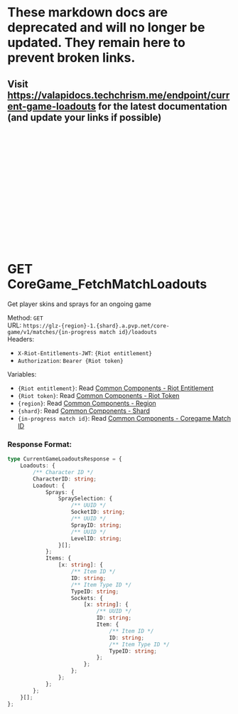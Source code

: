 <!--

This file is automatically generated!
Do not edit it directly!
See https://github.com/techchrism/valorant-api-docs/blob/trunk/contributing.md for more information.

-->

# These markdown docs are deprecated and will no longer be updated. They remain here to prevent broken links.
## Visit <https://valapidocs.techchrism.me/endpoint/current-game-loadouts> for the latest documentation (and update your links if possible)
<br><br><br><br><br><br><br><br><br><br><br><br><br><br><br>
# GET CoreGame_FetchMatchLoadouts

Get player skins and sprays for an ongoing game  


Method: `GET`  
URL: `https://glz-{region}-1.{shard}.a.pvp.net/core-game/v1/matches/{in-progress match id}/loadouts`  
Headers:
 - `X-Riot-Entitlements-JWT`: `{Riot entitlement}`
 - `Authorization`: `Bearer {Riot token}`

Variables:
 - `{Riot entitlement}`: Read [Common Components - Riot Entitlement](../common-components.md#riot-entitlement)
 - `{Riot token}`: Read [Common Components - Riot Token](../common-components.md#riot-token)
 - `{region}`: Read [Common Components - Region](../common-components.md#region)
 - `{shard}`: Read [Common Components - Shard](../common-components.md#shard)
 - `{in-progress match id}`: Read [Common Components - Coregame Match ID](../common-components.md#coregame-match-id)


### Response Format:
```ts
type CurrentGameLoadoutsResponse = {
    Loadouts: {
        /** Character ID */
        CharacterID: string;
        Loadout: {
            Sprays: {
                SpraySelection: {
                    /** UUID */
                    SocketID: string;
                    /** UUID */
                    SprayID: string;
                    /** UUID */
                    LevelID: string;
                }[];
            };
            Items: {
                [x: string]: {
                    /** Item ID */
                    ID: string;
                    /** Item Type ID */
                    TypeID: string;
                    Sockets: {
                        [x: string]: {
                            /** UUID */
                            ID: string;
                            Item: {
                                /** Item ID */
                                ID: string;
                                /** Item Type ID */
                                TypeID: string;
                            };
                        };
                    };
                };
            };
        };
    }[];
};
```
